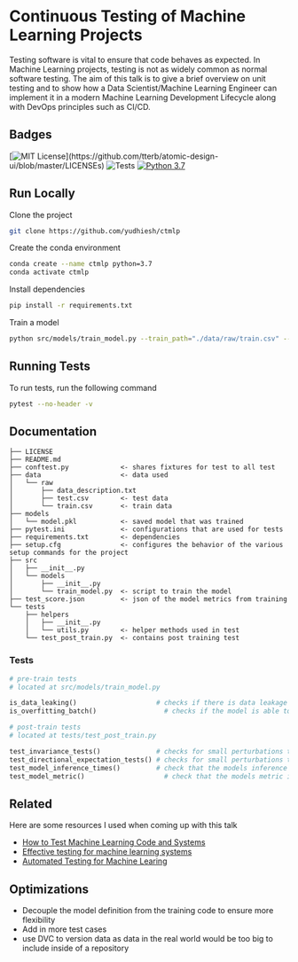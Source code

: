 # Continuous Testing of Machine Learning Projects

Testing software is vital to ensure that code behaves as expected. In Machine Learning projects, testing is not as widely common as normal software testing. The aim of this talk is to give a brief overview on unit testing and to show how a Data Scientist/Machine Learning Engineer can implement it in a modern Machine Learning Development Lifecycle along with DevOps principles such as CI/CD.

## Badges

[![MIT License](https://img.shields.io/apm/l/atomic-design-ui.svg?)](https://github.com/tterb/atomic-design-ui/blob/master/LICENSEs)
![Tests](https://github.com/yudhiesh/ctmlp/actions/workflows/main.yml/badge.svg)
[![Python 3.7](https://img.shields.io/badge/python-3.7-blue.svg)](https://www.python.org/downloads/release/python-370/)

## Run Locally

Clone the project

```bash
git clone https://github.com/yudhiesh/ctmlp
```

Create the conda environment

```bash
conda create --name ctmlp python=3.7
conda activate ctmlp
```

Install dependencies

```bash
pip install -r requirements.txt
```

Train a model

```bash
python src/models/train_model.py --train_path="./data/raw/train.csv" --test_path="./data/raw/test.csv"
```

## Running Tests

To run tests, run the following command

```bash
pytest --no-header -v
```

## Documentation

```
├── LICENSE
├── README.md
├── conftest.py             <- shares fixtures for test to all test
├── data                    <- data used
│   └── raw
│       ├── data_description.txt
│       ├── test.csv        <- test data
│       └── train.csv       <- train data
├── models
│   └── model.pkl           <- saved model that was trained
├── pytest.ini              <- configurations that are used for tests
├── requirements.txt        <- dependencies
├── setup.cfg               <- configures the behavior of the various setup commands for the project
├── src
│   ├── __init__.py
│   └── models
│       ├── __init__.py
│       └── train_model.py  <- script to train the model
├── test_score.json         <- json of the model metrics from training
└── tests
    ├── helpers
    │   ├── __init__.py
    │   └── utils.py        <- helper methods used in test
    └── test_post_train.py  <- contains post training test
```

### Tests

```python
# pre-train tests
# located at src/models/train_model.py

is_data_leaking()                    # checks if there is data leakage detected
is_overfitting_batch()                 # checks if the model is able to overfit a single batch of data

# post-train tests
# located at tests/test_post_train.py

test_invariance_tests()              # checks for small perturbations that should not impact the models predictions
test_directional_expectation_tests() # checks for small perturbations that should impact the model
test_model_inference_times()         # check that the models inference speed at the 99th percentile is acceptable
test_model_metric()                    # check that the models metric is below a set score
```

## Related

Here are some resources I used when coming up with this talk

- [How to Test Machine Learning Code and Systems](https://eugeneyan.com/writing/testing-ml/)
- [Effective testing for machine learning systems](https://www.jeremyjordan.me/testing-ml/)
- [Automated Testing for Machine Learing](https://www.google.com/url?sa=t&rct=j&q=&esrc=s&source=web&cd=&cad=rja&uact=8&ved=2ahUKEwjJveLKiML0AhWfSGwGHbTYDGcQwqsBegQIBRAB&url=https%3A%2F%2Fwww.youtube.com%2Fwatch%3Fv%3DbSXUJRnQPPo&usg=AOvVaw3pv3kp6stu2UcgfO0BdQrW)

## Optimizations

- Decouple the model definition from the training code to ensure more flexibility
- Add in more test cases
- use DVC to version data as data in the real world would be too big to include inside of a repository
